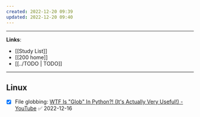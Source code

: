 ```yaml
---
created: 2022-12-20 09:39
updated: 2022-12-20 09:40
---
```

---
**Links**: 
- [[Study List]]
- [[200 home]]
- [[../TODO | TODO]]

---
## Linux
- [x] File globbing: [WTF Is "Glob" In Python?! (It's Actually Very Useful!) - YouTube](https://www.youtube.com/watch?v=tATFQUx0Zx0) ✅ 2022-12-16
